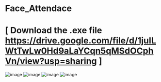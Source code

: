 # Face_Attendace 
# [ Download the .exe file https://drive.google.com/file/d/1juILWtTwLw0Hd9aLaYCqn5qMSdOCphVn/view?usp=sharing ]
![image](https://github.com/Sohan-2001/Face_Attendace/assets/112119230/af8d393f-a61e-4733-9b3e-5de9db1270a3)
![image](https://github.com/Sohan-2001/Face_Attendace/assets/112119230/89aa434c-0c5c-46ed-b76d-2c655471a034)
![image](https://github.com/Sohan-2001/Face_Attendace/assets/112119230/74325bf5-b02c-4122-9933-bad80c4246e2)
![image](https://github.com/Sohan-2001/Face_Attendace/assets/112119230/c0f29247-4227-43e1-afff-07e1973f0c89)
